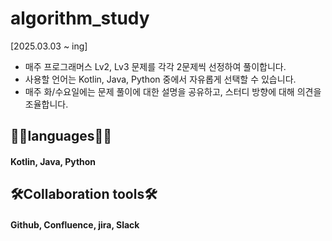 # algorithm_study
[2025.03.03 ~ ing]

- 매주 프로그래머스 Lv2, Lv3 문제를 각각 2문제씩 선정하여 풀이합니다.
- 사용할 언어는 Kotlin, Java, Python 중에서 자유롭게 선택할 수 있습니다.
- 매주 화/수요일에는 문제 풀이에 대한 설명을 공유하고, 스터디 방향에 대해 의견을 조율합니다.

## ✍🏻languages✍🏻
#### Kotlin, Java, Python

## 🛠Collaboration tools🛠
#### Github, Confluence, jira, Slack
